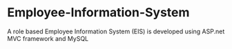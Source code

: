 # Employee-Information-System
A role based Employee Information System (EIS) is developed using ASP.net MVC framework and MySQL 
